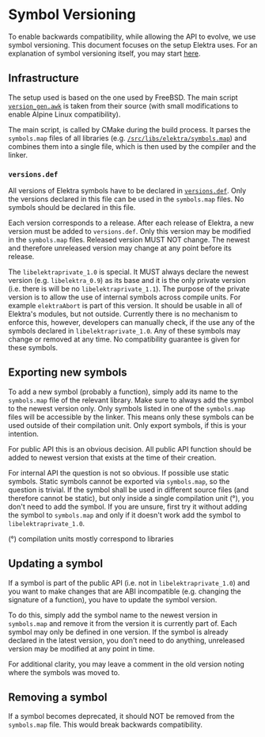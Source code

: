 # Symbol Versioning

To enable backwards compatibility, while allowing the API to evolve, we use symbol versioning. This document focuses on the setup Elektra
uses. For an explanation of symbol versioning itself, you may start [here](https://people.freebsd.org/~deischen/symver/library_versioning.txt).

## Infrastructure

The setup used is based on the one used by FreeBSD. The main script [`version_gen.awk`](/src/libs/version_gen.awk) is taken from their source
(with small modifications to enable Alpine Linux compatibility).

The main script, is called by CMake during the build process. It parses the `symbols.map` files of all libraries (e.g.
[`/src/libs/elektra/symbols.map`](/src/libs/elektra/symbols.map)) and combines them into a single file, which is then used by the compiler
and the linker.

### `versions.def`

All versions of Elektra symbols have to be declared in [`versions.def`](/src/libs/versions.def). Only the versions declared in this file
can be used in the `symbols.map` files. No symbols should be declared in this file.

Each version corresponds to a release. After each release of Elektra, a new version must be added to `versions.def`. Only this version may
be modified in the `symbols.map` files. Released version MUST NOT change. The newest and therefore unreleased version may change at any point
before its release.

The `libelektraprivate_1.0` is special. It MUST always declare the newest version (e.g. `libelektra_0.9`) as its base and it is the only
private version (i.e. there is will be no `libelektraprivate_1.1`). The purpose of the private version is to allow the use of internal
symbols across compile units. For example `elektraAbort` is part of this version. It should be usable in all of Elektra's modules, but not
outside. Currently there is no mechanism to enforce this, however, developers can manually check, if the use any of the symbols declared in
`libelektraprivate_1.0`. Any of these symbols may change or removed at any time. No compatibility guarantee is given for these symbols.

## Exporting new symbols

To add a new symbol (probably a function), simply add its name to the `symbols.map` file of the relevant library. Make sure to always add
the symbol to the newest version only. Only symbols listed in one of the `symbols.map` files will be accessible by the linker. This means
only these symbols can be used outside of their compilation unit. Only export symbols, if this is your intention.

For public API this is an obvious decision. All public API function should be added to newest version that exists at the time of their
creation.

For internal API the question is not so obvious. If possible use static symbols. Static symbols cannot be exported via `symbols.map`, so the
question is trivial. If the symbol shall be used in different source files (and therefore cannot be static), but only inside a single
compilation unit (°), you don't need to add the symbol. If you are unsure, first try it without adding the symbol to `symbols.map` and only
if it doesn't work add the symbol to `libelektraprivate_1.0`.

(°) compilation units mostly correspond to libraries

## Updating a symbol

If a symbol is part of the public API (i.e. not in `libelektraprivate_1.0`) and you want to make changes that are ABI incompatible (e.g.
changing the signature of a function), you have to update the symbol version.

To do this, simply add the symbol name to the newest version in `symbols.map` and remove it from the version it is currently part of. Each
symbol may only be defined in one version. If the symbol is already declared in the latest version, you don't need to do anything, unreleased
version may be modified at any point in time.

For additional clarity, you may leave a comment in the old version noting where the symbols was moved to.

## Removing a symbol

If a symbol becomes deprecated, it should NOT be removed from the `symbols.map` file. This would break backwards compatibility.
